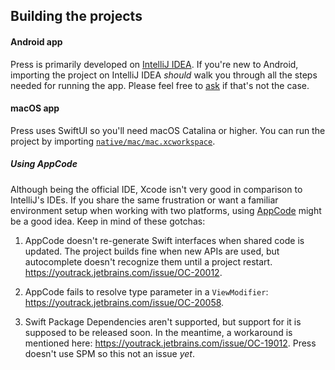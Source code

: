## Building the projects

#### Android app
Press is primarily developed on [IntelliJ IDEA](https://www.jetbrains.com/idea/). If you're new to Android, importing the project on IntelliJ IDEA *should* walk you through all the steps needed for running the app. Please feel free to [ask](https://github.com/saket/press/issues/new) if that's not the case.  

#### macOS app
Press uses SwiftUI so you'll need macOS Catalina or higher. You can run the project by importing [`native/mac/mac.xcworkspace`](https://github.com/saket/press/tree/master/native/mac/mac.xcworkspace). 

##### Using AppCode
Although being the official IDE, Xcode isn't very good in comparison to IntelliJ's IDEs. If you share the same frustration or want a familiar environment setup when working with two platforms, using [AppCode](https://www.jetbrains.com/objc/) might be a good idea. Keep in mind of these gotchas:

1. AppCode doesn't re-generate Swift interfaces when shared code is updated. The project builds fine when new APIs are used, but autocomplete doesn't recognize them until a project restart. https://youtrack.jetbrains.com/issue/OC-20012. 

2. AppCode fails to resolve type parameter in a `ViewModifier`: https://youtrack.jetbrains.com/issue/OC-20058.

3. Swift Package Dependencies aren't supported, but support for it is supposed to be released soon. In the meantime, a workaround is mentioned here: https://youtrack.jetbrains.com/issue/OC-19012. Press doesn't use SPM so this not an issue _yet_. 
